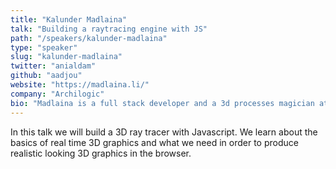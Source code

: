 ```yaml
---
title: "Kalunder Madlaina"
talk: "Building a raytracing engine with JS"
path: "/speakers/kalunder-madlaina"
type: "speaker"
slug: "kalunder-madlaina"
twitter: "anialdam"
github: "aadjou"
website: "https://madlaina.li/"
company: "Archilogic"
bio: "Madlaina is a full stack developer and a 3d processes magician at Archilogic, 3d content accessible for people working on the web. She graduated at the Zurich University of Arts with a bachelor degree in Design, specialisation Game Design, combining the passion for design and story telling with the newest technologies. Madlaina believes in bringing people of different backgrounds together to solve problems in creative ways."
---
```


<p>In this talk we will build a 3D ray tracer with Javascript. We learn about the basics of real time 3D graphics and what we need in order to produce realistic looking 3D graphics in the browser.</p>